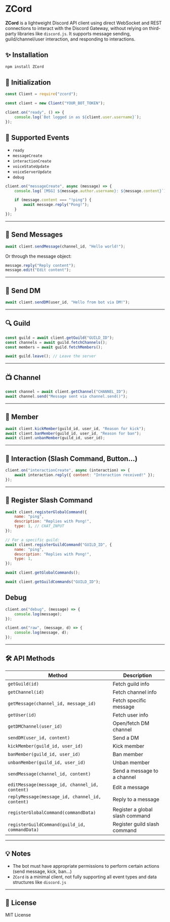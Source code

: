 # ZCord

**ZCord** is a lightweight Discord API client using direct WebSocket and REST connections to interact with the Discord Gateway,
without relying on third-party libraries like `discord.js`. It supports message sending, guild/channel/user interaction, and
responding to interactions.

## ✨ Installation

```bash
npm install ZCord
```

## 🔧 Initialization

```js
const Client = require("zcord");

const client = new Client("YOUR_BOT_TOKEN");

client.on("ready", () => {
	console.log(`Bot logged in as ${client.user.username}`);
});
```

## 🧠 Supported Events

- `ready`
- `messageCreate`
- `interactionCreate`
- `voiceStateUpdate`
- `voiceServerUpdate`
- `debug`

```js
client.on("messageCreate", async (message) => {
	console.log(`[MSG] ${message.author.username}: ${message.content}`);

	if (message.content === "!ping") {
		await message.reply("Pong!");
	}
});
```

---

## 💬 Send Messages

```js
await client.sendMessage(channel_id, "Hello world!");
```

Or through the message object:

```js
message.reply("Reply content");
message.edit("Edit content");
```

---

## 📩 Send DM

```js
await client.sendDM(user_id, "Hello from bot via DM!");
```

---

## 🔍 Guild

```js
const guild = await client.getGuild("GUILD_ID");
const channels = await guild.fetchChannels();
const members = await guild.fetchMembers();

await guild.leave(); // Leave the server
```

---

## 📺 Channel

```js
const channel = await client.getChannel("CHANNEL_ID");
await channel.send("Message sent via channel.send()");
```

---

## 👤 Member

```js
await client.kickMember(guild_id, user_id, "Reason for kick");
await client.banMember(guild_id, user_id, "Reason for ban");
await client.unbanMember(guild_id, user_id);
```

---

## 🤝 Interaction (Slash Command, Button...)

```js
client.on("interactionCreate", async (interaction) => {
	await interaction.reply({ content: "Interaction received!" });
});
```

---

## 📝 Register Slash Command

```js
await client.registerGlobalCommand({
	name: "ping",
	description: "Replies with Pong!",
	type: 1, // CHAT_INPUT
});

// For a specific guild:
await client.registerGuildCommand("GUILD_ID", {
	name: "ping",
	description: "Replies with Pong!",
	type: 1,
});

await client.getGlobalCommands();

await client.getGuildCommands("GUILD_ID");
```

## Debug

```js
client.on("debug", (message) => {
	console.log(message);
});

client.on("raw", (message, d) => {
	console.log(message, d);
});
```

---

## 🛠 API Methods

| Method                                          | Description                     |
| ----------------------------------------------- | ------------------------------- |
| `getGuild(id)`                                  | Fetch guild info                |
| `getChannel(id)`                                | Fetch channel info              |
| `getMessage(channel_id, message_id)`            | Fetch specific message          |
| `getUser(id)`                                   | Fetch user info                 |
| `getDMChannel(user_id)`                         | Open/fetch DM channel           |
| `sendDM(user_id, content)`                      | Send a DM                       |
| `kickMember(guild_id, user_id)`                 | Kick member                     |
| `banMember(guild_id, user_id)`                  | Ban member                      |
| `unbanMember(guild_id, user_id)`                | Unban member                    |
| `sendMessage(channel_id, content)`              | Send a message to a channel     |
| `editMessage(message_id, channel_id, content)`  | Edit a message                  |
| `replyMessage(message_id, channel_id, content)` | Reply to a message              |
| `registerGlobalCommand(commandData)`            | Register a global slash command |
| `registerGuildCommand(guild_id, commandData)`   | Register guild slash command    |

---

## 💡 Notes

- The bot must have appropriate permissions to perform certain actions (send message, kick, ban...)
- `ZCord` is a minimal client, not fully supporting all event types and data structures like `discord.js`

---

## 📄 License

MIT License
